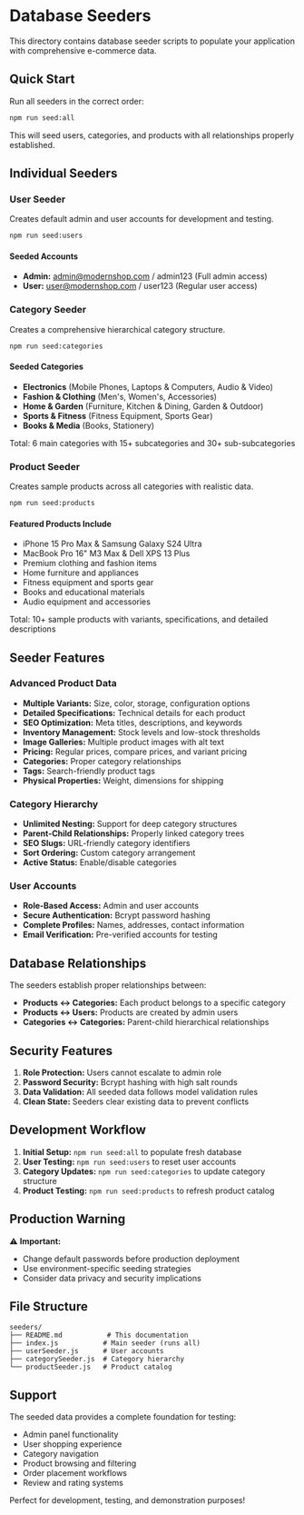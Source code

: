 # Database Seeders

This directory contains database seeder scripts to populate your application with comprehensive e-commerce data.

## Quick Start

Run all seeders in the correct order:

```bash
npm run seed:all
```

This will seed users, categories, and products with all relationships properly established.

## Individual Seeders

### User Seeder

Creates default admin and user accounts for development and testing.

```bash
npm run seed:users
```

#### Seeded Accounts
- **Admin:** admin@modernshop.com / admin123 (Full admin access)
- **User:** user@modernshop.com / user123 (Regular user access)

### Category Seeder

Creates a comprehensive hierarchical category structure.

```bash
npm run seed:categories
```

#### Seeded Categories
- **Electronics** (Mobile Phones, Laptops & Computers, Audio & Video)
- **Fashion & Clothing** (Men's, Women's, Accessories)
- **Home & Garden** (Furniture, Kitchen & Dining, Garden & Outdoor)
- **Sports & Fitness** (Fitness Equipment, Sports Gear)
- **Books & Media** (Books, Stationery)

Total: 6 main categories with 15+ subcategories and 30+ sub-subcategories

### Product Seeder

Creates sample products across all categories with realistic data.

```bash
npm run seed:products
```

#### Featured Products Include
- iPhone 15 Pro Max & Samsung Galaxy S24 Ultra
- MacBook Pro 16" M3 Max & Dell XPS 13 Plus
- Premium clothing and fashion items
- Home furniture and appliances
- Fitness equipment and sports gear
- Books and educational materials
- Audio equipment and accessories

Total: 10+ sample products with variants, specifications, and detailed descriptions

## Seeder Features

### Advanced Product Data
- **Multiple Variants:** Size, color, storage, configuration options
- **Detailed Specifications:** Technical details for each product
- **SEO Optimization:** Meta titles, descriptions, and keywords
- **Inventory Management:** Stock levels and low-stock thresholds
- **Image Galleries:** Multiple product images with alt text
- **Pricing:** Regular prices, compare prices, and variant pricing
- **Categories:** Proper category relationships
- **Tags:** Search-friendly product tags
- **Physical Properties:** Weight, dimensions for shipping

### Category Hierarchy
- **Unlimited Nesting:** Support for deep category structures
- **Parent-Child Relationships:** Properly linked category trees
- **SEO Slugs:** URL-friendly category identifiers
- **Sort Ordering:** Custom category arrangement
- **Active Status:** Enable/disable categories

### User Accounts
- **Role-Based Access:** Admin and user accounts
- **Secure Authentication:** Bcrypt password hashing
- **Complete Profiles:** Names, addresses, contact information
- **Email Verification:** Pre-verified accounts for testing

## Database Relationships

The seeders establish proper relationships between:
- **Products ↔ Categories:** Each product belongs to a specific category
- **Products ↔ Users:** Products are created by admin users
- **Categories ↔ Categories:** Parent-child hierarchical relationships

## Security Features

1. **Role Protection:** Users cannot escalate to admin role
2. **Password Security:** Bcrypt hashing with high salt rounds
3. **Data Validation:** All seeded data follows model validation rules
4. **Clean State:** Seeders clear existing data to prevent conflicts

## Development Workflow

1. **Initial Setup:** `npm run seed:all` to populate fresh database
2. **User Testing:** `npm run seed:users` to reset user accounts
3. **Category Updates:** `npm run seed:categories` to update category structure
4. **Product Testing:** `npm run seed:products` to refresh product catalog

## Production Warning

⚠️ **Important:**
- Change default passwords before production deployment
- Use environment-specific seeding strategies
- Consider data privacy and security implications

## File Structure

```
seeders/
├── README.md           # This documentation
├── index.js           # Main seeder (runs all)
├── userSeeder.js      # User accounts
├── categorySeeder.js  # Category hierarchy
└── productSeeder.js   # Product catalog
```

## Support

The seeded data provides a complete foundation for testing:
- Admin panel functionality
- User shopping experience
- Category navigation
- Product browsing and filtering
- Order placement workflows
- Review and rating systems

Perfect for development, testing, and demonstration purposes!